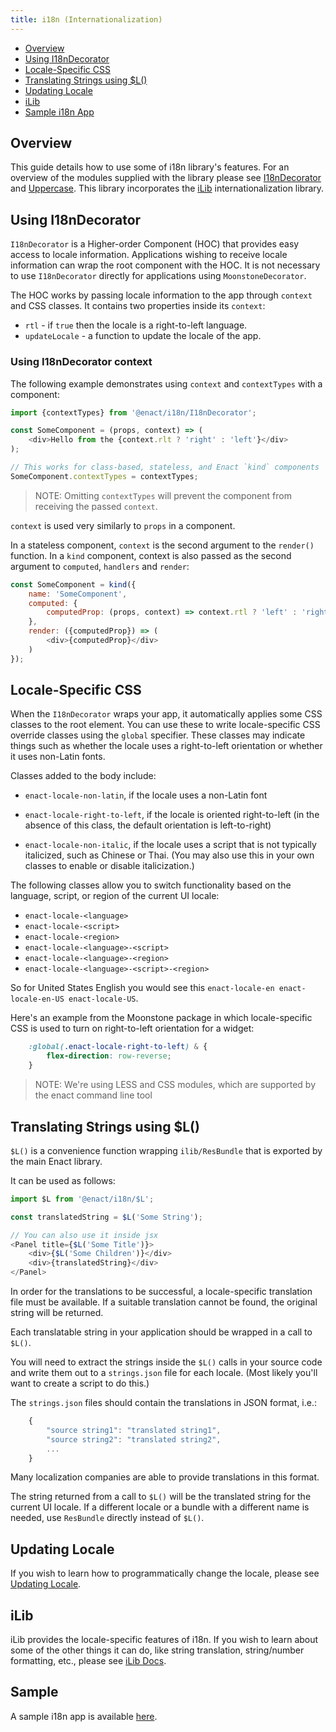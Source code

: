 ```yaml
---
title: i18n (Internationalization)
---
```


* [Overview](#1)
* [Using I18nDecorator](#2)
* [Locale-Specific CSS](#3)
* [Translating Strings using $L()](#4)
* [Updating Locale](#4)
* [iLib](#6)
* [Sample i18n App](#7)

<a name="1"></a>
## Overview

This guide details how to use some of i18n library's features. For an overview of the modules supplied with the library please see [I18nDecorator](../../modules/i18n/I18nDecorator/) and [Uppercase](../../modules/i18n/Uppercase/). This library incorporates the [iLib](https://github.com/iLib-js/iLib) internationalization library.

<a name="2"></a>
## Using I18nDecorator

`I18nDecorator` is a Higher-order Component (HOC) that provides easy access to locale information. Applications wishing to receive locale information can wrap the root component with the HOC. It is not necessary to use `I18nDecorator` directly for applications using `MoonstoneDecorator`.

The HOC works by passing locale information to the app through `context` and CSS classes. It contains two properties inside its `context`:

* `rtl` - if `true` then the locale is a right-to-left language.
* `updateLocale` - a function to update the locale of the app.

### Using I18nDecorator context

The following example demonstrates using `context` and `contextTypes` with a component:

```javascript
import {contextTypes} from '@enact/i18n/I18nDecorator';

const SomeComponent = (props, context) => (
	<div>Hello from the {context.rlt ? 'right' : 'left'}</div>
);

// This works for class-based, stateless, and Enact `kind` components
SomeComponent.contextTypes = contextTypes;
```

> NOTE: Omitting `contextTypes` will prevent the component from receiving the passed `context`.

`context` is used very similarly to `props` in a component.

In a stateless component, `context` is the second argument to the `render()` function. In a `kind` component, context is also passed as the second argument to `computed`, `handlers` and `render`:

```javascript
const SomeComponent = kind({
	name: 'SomeComponent',
	computed: {
		computedProp: (props, context) => context.rtl ? 'left' : 'right'
	},
	render: ({computedProp}) => (
		<div>{computedProp}</div>
	)
});
```

<a name="3"></a>
## Locale-Specific CSS

When the `I18nDecorator` wraps your app, it automatically applies some CSS
classes to the root element.  You can use these to write locale-specific CSS
override classes using the `global` specifier.  These classes may indicate
things such as whether the locale uses a right-to-left orientation or whether
it uses non-Latin fonts.

Classes added to the body include:

* `enact-locale-non-latin`, if the locale uses a non-Latin font

* `enact-locale-right-to-left`, if the locale is oriented right-to-left (in the
	absence of this class, the default orientation is left-to-right)

* `enact-locale-non-italic`, if the locale uses a script that is not typically
	italicized, such as Chinese or Thai.  (You may also use this in your own
	classes to enable or disable italicization.)

The following classes allow you to switch functionality based on the language,
script, or region of the current UI locale:

* `enact-locale-<language>`
* `enact-locale-<script>`
* `enact-locale-<region>`
* `enact-locale-<language>-<script>`
* `enact-locale-<language>-<region>`
* `enact-locale-<language>-<script>-<region>`

So for United States English you would see this `enact-locale-en enact-locale-en-US enact-locale-US`.

Here's an example from the Moonstone package in which locale-specific CSS is
used to turn on right-to-left orientation for a widget:

```css
	:global(.enact-locale-right-to-left) & {
		flex-direction: row-reverse;
	}
```

> NOTE: We're using LESS and CSS modules, which are supported by the enact command line tool

<a name="4"></a>
## Translating Strings using $L()

`$L()` is a convenience function wrapping `ilib/ResBundle` that is exported by the
main Enact library.

It can be used as follows:

```javascript
import $L from '@enact/i18n/$L';

const translatedString = $L('Some String');

// You can also use it inside jsx
<Panel title={$L('Some Title')}>
	<div>{$L('Some Children')}</div>
	<div>{translatedString}</div>
</Panel>
```

In order for the translations to be successful, a locale-specific translation file must be available. If a suitable translation cannot be found, the original string will be returned.

Each translatable string in your application should be wrapped in a call to
`$L()`.

You will need to extract the strings inside the `$L()` calls in your source
code and write them out to a `strings.json` file for each locale.  (Most likely
you'll want to create a script to do this.)

The `strings.json` files should contain the translations in JSON format, i.e.:

```javascript
	{
		"source string1": "translated string1",
		"source string2": "translated string2",
		...
	} 
```

Many localization companies are able to provide translations in this format.

The string returned from a call to `$L()` will be the translated string for the
current UI locale. If a different locale or a bundle with a different name is
needed, use `ResBundle` directly instead of `$L()`.

<a name="5"></a>
## Updating Locale

If you wish to learn how to programmatically change the locale, please see [Updating Locale](./updating-locale.md).

<a name="6"></a>
## iLib

iLib provides the locale-specific features of i18n. If you wish to learn about some of the other things it can do, like string translation, string/number formatting, etc., please see [iLib Docs](./ilib.md).

<a name="7"></a>
## Sample

A sample i18n app is available [here](https://github.com/enactjs/samples/tree/master/pattern-locale-switching).

